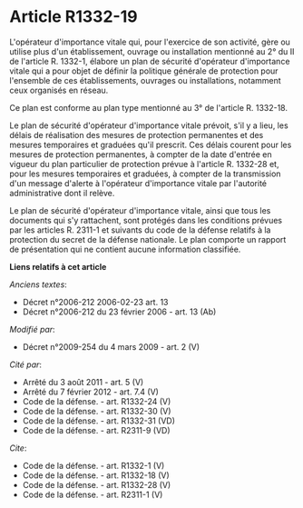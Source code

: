 # Article R1332-19

L'opérateur d'importance vitale qui, pour l'exercice de son activité, gère ou utilise plus d'un établissement, ouvrage ou
installation mentionné au 2° du II de l'article R. 1332-1, élabore un plan de sécurité d'opérateur d'importance vitale qui a
pour objet de définir la politique générale de protection pour l'ensemble de ces établissements, ouvrages ou installations,
notamment ceux organisés en réseau. 

Ce plan est conforme au plan type mentionné au 3° de l'article R. 1332-18. 

Le plan de sécurité d'opérateur d'importance vitale prévoit, s'il y a lieu, les délais de réalisation des mesures de
protection permanentes et des mesures temporaires et graduées qu'il prescrit. Ces délais courent pour les mesures de
protection permanentes, à compter de la date d'entrée en vigueur du plan particulier de protection prévue à l'article R.
1332-28 et, pour les mesures temporaires et graduées, à compter de la transmission d'un message d'alerte à l'opérateur
d'importance vitale par l'autorité administrative dont il relève. 

Le plan de sécurité d'opérateur d'importance vitale, ainsi que tous les documents qui s'y rattachent, sont protégés dans les
conditions prévues par les articles R. 2311-1 et suivants du code de la défense relatifs à la protection du secret de la
défense nationale. Le plan comporte un rapport de présentation qui ne contient aucune information classifiée.

**Liens relatifs à cet article**

_Anciens textes_:

  - Décret n°2006-212 2006-02-23 art. 13
  - Décret n°2006-212 du 23 février 2006 - art. 13 (Ab)

_Modifié par_:

  - Décret n°2009-254 du 4 mars 2009 - art. 2 (V)

_Cité par_:

  - Arrêté du 3 août 2011 - art. 5 (V)
  - Arrêté du 7 février 2012 - art. 7.4 (V)
  - Code de la défense. - art. R1332-24 (V)
  - Code de la défense. - art. R1332-30 (V)
  - Code de la défense. - art. R1332-31 (VD)
  - Code de la défense. - art. R2311-9 (VD)

_Cite_:

  - Code de la défense. - art. R1332-1 (V)
  - Code de la défense. - art. R1332-18 (V)
  - Code de la défense. - art. R1332-28 (V)
  - Code de la défense. - art. R2311-1 (V)
